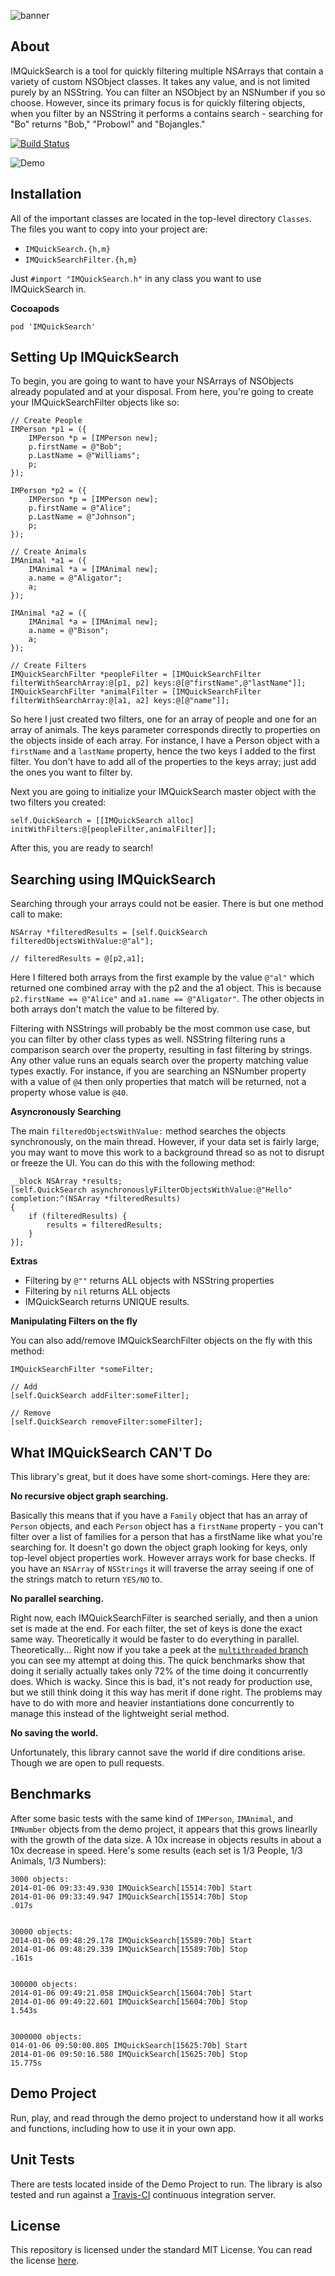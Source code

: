 ![banner](https://raw.github.com/Intermark/IMQuickSearch/master/Images/banner.png)

## About

IMQuickSearch is a tool for quickly filtering multiple NSArrays that contain a variety of custom NSObject classes. It takes any value, and is not limited purely by an NSString. You can filter an NSObject by an NSNumber if you so choose. However, since its primary focus is for quickly filtering objects, when you filter by an NSString it performs a contains search - searching for "Bo" returns "Bob," "Probowl" and "Bojangles."

[![Build Status](https://travis-ci.org/Intermark/IMQuickSearch.png)](https://travis-ci.org/Intermark/IMQuickSearch)

![Demo](Images/Demo.gif)

## Installation

All of the important classes are located in the top-level directory `Classes`. The files you want to copy into your project are:

* `IMQuickSearch.{h,m}`
* `IMQuickSearchFilter.{h,m}`

Just `#import "IMQuickSearch.h"` in any class you want to use IMQuickSearch in.

**Cocoapods**

`pod 'IMQuickSearch'`

## Setting Up IMQuickSearch

To begin, you are going to want to have your NSArrays of NSObjects already populated and at your disposal. From here, you're going to create your IMQuickSearchFilter objects like so:

```objc
// Create People
IMPerson *p1 = ({
    IMPerson *p = [IMPerson new];
    p.firstName = @"Bob";
    p.LastName = @"Williams";
    p;
});

IMPerson *p2 = ({
    IMPerson *p = [IMPerson new];
    p.firstName = @"Alice";
    p.LastName = @"Johnson";
    p;
});

// Create Animals
IMAnimal *a1 = ({
    IMAnimal *a = [IMAnimal new];
    a.name = @"Aligator";
    a;
});

IMAnimal *a2 = ({
    IMAnimal *a = [IMAnimal new];
    a.name = @"Bison";
    a;
});

// Create Filters
IMQuickSearchFilter *peopleFilter = [IMQuickSearchFilter filterWithSearchArray:@[p1, p2] keys:@[@"firstName",@"lastName"]];
IMQuickSearchFilter *animalFilter = [IMQuickSearchFilter filterWithSearchArray:@[a1, a2] keys:@[@"name"]];
```
So here I just created two filters, one for an array of people and one for an array of animals. The keys parameter corresponds directly to properties on the objects inside of each array. For instance, I have a Person object with a `firstName` and a `lastName` property, hence the two keys I added to the first filter. You don't have to add all of the properties to the keys array; just add the ones you want to filter by.

Next you are going to initialize your IMQuickSearch master object with the two filters you created:

```objc
self.QuickSearch = [[IMQuickSearch alloc] initWithFilters:@[peopleFilter,animalFilter]];
```

After this, you are ready to search!

## Searching using IMQuickSearch

Searching through your arrays could not be easier. There is but one method call to make:

```objc
NSArray *filteredResults = [self.QuickSearch filteredObjectsWithValue:@"al"];

// filteredResults = @[p2,a1];
```

Here I filtered both arrays from the first example by the value `@"al"` which returned one combined array with the p2 and the a1 object. This is because `p2.firstName == @"Alice"` and `a1.name == @"Aligator"`. The other objects in both arrays don't match the value to be filtered by.

Filtering with NSStrings will probably be the most common use case, but you can filter by other class types as well. NSString filtering runs a comparison search over the property, resulting in fast filtering by strings. Any other value runs an equals search over the property matching value types exactly. For instance, if you are searching an NSNumber property with a value of `@4` then only properties that match will be returned, not a property whose value is `@40`.

**Asyncronously Searching**

The main `filteredObjectsWithValue:` method searches the objects synchronously, on the main thread. However, if your data set is fairly large, you may want to move this work to a background thread so as not to disrupt or freeze the UI. You can do this with the following method:

```objc
__block NSArray *results;
[self.QuickSearch asynchronouslyFilterObjectsWithValue:@"Hello" completion:^(NSArray *filteredResults)
{
    if (filteredResults) {
        results = filteredResults;
    }
}];
```

**Extras**
* Filtering by `@""` returns ALL objects with NSString properties
* Filtering by `nil` returns ALL objects
* IMQuickSearch returns UNIQUE results.

**Manipulating Filters on the fly**

You can also add/remove IMQuickSearchFilter objects on the fly with this method:

```objc
IMQuickSearchFilter *someFilter;

// Add
[self.QuickSearch addFilter:someFilter];

// Remove
[self.QuickSearch removeFilter:someFilter];
```

## What IMQuickSearch CAN'T Do

This library's great, but it does have some short-comings. Here they are:

**No recursive object graph searching.**

Basically this means that if you have a `Family` object that has an array of `Person` objects, and each `Person` object has a `firstName` property - you can't filter over a list of families for a person that has a firstName like what you're searching for. It doesn't go down the object graph looking for keys, only top-level object properties work. However arrays work for base checks. If you have an `NSArray` of `NSStrings` it will traverse the array seeing if one of the strings match to return `YES/NO` to.

**No parallel searching.**

Right now, each IMQuickSearchFilter is searched serially, and then a union set is made at the end. For each filter, the set of keys is done the exact same way. Theoretically it would be faster to do everything in parallel. Theoretically... Right now if you take a peek at the [`multithreaded` branch](https://github.com/Intermark/IMQuickSearch/tree/multithreaded) you can see my attempt at doing this. The quick benchmarks show that doing it serially actually takes only 72% of the time doing it concurrently does. Which is wacky. Since this is bad, it's not ready for production use, but we still think doing it this way has merit if done right. The problems may have to do with more and heavier instantiations done concurrently to manage this instead of the lightweight serial method.

**No saving the world.**

Unfortunately, this library cannot save the world if dire conditions arise. Though we are open to pull requests.

## Benchmarks

After some basic tests with the same kind of `IMPerson`, `IMAnimal`, and `IMNumber` objects from the demo project, it appears that this grows linearlly with the growth of the data size. A 10x increase in objects results in about a 10x decrease in speed. Here's some results (each set is 1/3 People, 1/3 Animals, 1/3 Numbers):

```
3000 objects:
2014-01-06 09:33:49.930 IMQuickSearch[15514:70b] Start
2014-01-06 09:33:49.947 IMQuickSearch[15514:70b] Stop
.017s


30000 objects:
2014-01-06 09:48:29.178 IMQuickSearch[15589:70b] Start
2014-01-06 09:48:29.339 IMQuickSearch[15589:70b] Stop
.161s


300000 objects:
2014-01-06 09:49:21.058 IMQuickSearch[15604:70b] Start
2014-01-06 09:49:22.601 IMQuickSearch[15604:70b] Stop
1.543s


3000000 objects:
014-01-06 09:50:00.805 IMQuickSearch[15625:70b] Start
2014-01-06 09:50:16.580 IMQuickSearch[15625:70b] Stop
15.775s
```

## Demo Project

Run, play, and read through the demo project to understand how it all works and functions, including how to use it in your own app.

## Unit Tests

There are tests located inside of the Demo Project to run. The library is also tested and run against a [Travis-CI](https://travis-ci.org/Intermark/IMQuickSearch) continuous integration server.

## License

This repository is licensed under the standard MIT License. You can read the license [here](https://github.com/Intermark/IMQuickSearch/blob/master/License).
